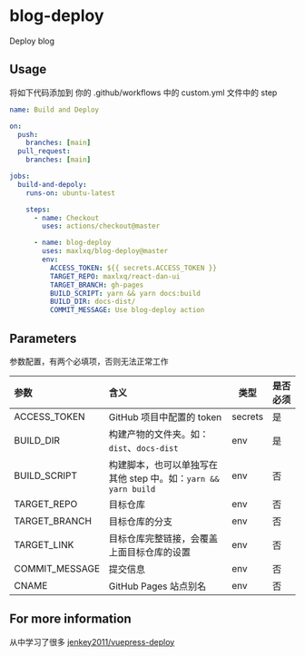 # blog-deploy
Deploy blog

## Usage
将如下代码添加到 你的 .github/workflows 中的 custom.yml 文件中的 step
```yaml
name: Build and Deploy

on:
  push:
    branches: [main]
  pull_request:
    branches: [main]

jobs:
  build-and-depoly:
    runs-on: ubuntu-latest

    steps:
      - name: Checkout
        uses: actions/checkout@master

      - name: blog-deploy
        uses: maxlxq/blog-deploy@master
        env:
          ACCESS_TOKEN: ${{ secrets.ACCESS_TOKEN }}
          TARGET_REPO: maxlxq/react-dan-ui
          TARGET_BRANCH: gh-pages
          BUILD_SCRIPT: yarn && yarn docs:build
          BUILD_DIR: docs-dist/
          COMMIT_MESSAGE: Use blog-deploy action

```

## Parameters
参数配置，有两个必填项，否则无法正常工作

| 参数 | 含义 | 类型 | 是否必须 |
| :---- | :---- | ---- | ---- |
| ACCESS_TOKEN | GitHub 项目中配置的 token | secrets | 是 |
| BUILD_DIR | 构建产物的文件夹。如：`dist`、`docs-dist` | env | 是 |
| BUILD_SCRIPT | 构建脚本，也可以单独写在其他 step 中。如：`yarn && yarn build` | env | 否 |
| TARGET_REPO | 目标仓库 | env | 否 |
| TARGET_BRANCH | 目标仓库的分支 | env | 否 |
| TARGET_LINK | 目标仓库完整链接，会覆盖上面目标仓库的设置 | env | 否 |
| COMMIT_MESSAGE | 提交信息 | env | 否 |
| CNAME | GitHub Pages 站点别名 | env | 否 |

## For more information
从中学习了很多
[jenkey2011/vuepress-deploy](https://github.com/jenkey2011/vuepress-deploy)
